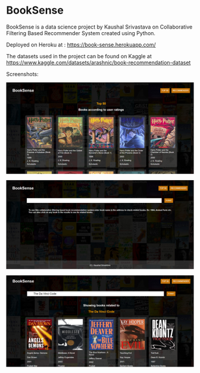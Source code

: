 # BookSense

BookSense is a data science project by Kaushal Srivastava on Collaborative Filtering Based Recommender System created using Python.

Deployed on Heroku at : https://book-sense.herokuapp.com/

The datasets used in the project can be found on Kaggle at https://www.kaggle.com/datasets/arashnic/book-recommendation-dataset

Screenshots: 

![image](/static/booksense%20screenshot.png)

![image](/static/booksense%20screenshot1.png)

![image](/static/booksense%20screenshot2.png)
